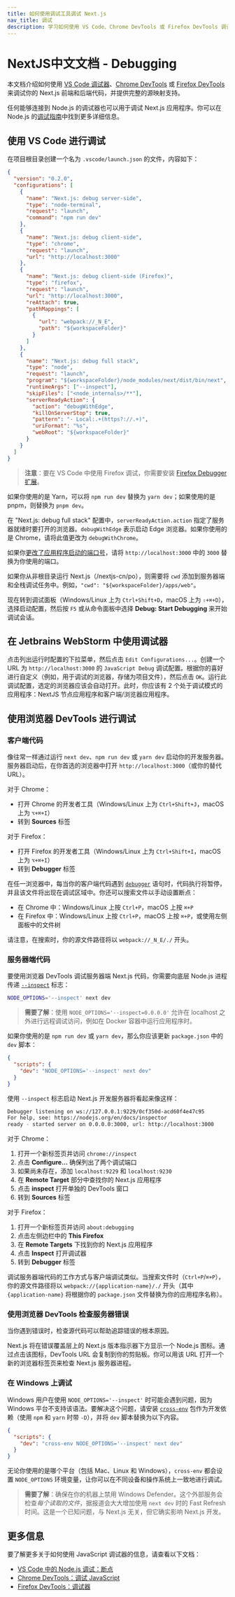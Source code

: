 ```yaml
---
title: 如何使用调试工具调试 Next.js
nav_title: 调试
description: 学习如何使用 VS Code、Chrome DevTools 或 Firefox DevTools 调试你的 Next.js 应用程序。
---
```


# NextJS中文文档 - Debugging

本文档介绍如何使用 [VS Code 调试器](https://code.visualstudio.com/docs/editor/debugging)、[Chrome DevTools](https://developers.google.com/web/tools/chrome-devtools) 或 [Firefox DevTools](https://firefox-source-docs.mozilla.org/devtools-user/) 来调试你的 Next.js 前端和后端代码，并提供完整的源映射支持。

任何能够连接到 Node.js 的调试器也可以用于调试 Next.js 应用程序。你可以在 Node.js 的[调试指南](https://nodejs.org/en/docs/guides/debugging-getting-started/)中找到更多详细信息。

## 使用 VS Code 进行调试

在项目根目录创建一个名为 `.vscode/launch.json` 的文件，内容如下：

```json
{
  "version": "0.2.0",
  "configurations": [
    {
      "name": "Next.js: debug server-side",
      "type": "node-terminal",
      "request": "launch",
      "command": "npm run dev"
    },
    {
      "name": "Next.js: debug client-side",
      "type": "chrome",
      "request": "launch",
      "url": "http://localhost:3000"
    },
    {
      "name": "Next.js: debug client-side (Firefox)",
      "type": "firefox",
      "request": "launch",
      "url": "http://localhost:3000",
      "reAttach": true,
      "pathMappings": [
        {
          "url": "webpack://_N_E",
          "path": "${workspaceFolder}"
        }
      ]
    },
    {
      "name": "Next.js: debug full stack",
      "type": "node",
      "request": "launch",
      "program": "${workspaceFolder}/node_modules/next/dist/bin/next",
      "runtimeArgs": ["--inspect"],
      "skipFiles": ["<node_internals>/**"],
      "serverReadyAction": {
        "action": "debugWithEdge",
        "killOnServerStop": true,
        "pattern": "- Local:.+(https?://.+)",
        "uriFormat": "%s",
        "webRoot": "${workspaceFolder}"
      }
    }
  ]
}
```

> **注意**：要在 VS Code 中使用 Firefox 调试，你需要安装 [Firefox Debugger 扩展](https://marketplace.visualstudio.com/items?itemName=firefox-devtools.vscode-firefox-debug)。

如果你使用的是 Yarn，可以将 `npm run dev` 替换为 `yarn dev`；如果使用的是 pnpm，则替换为 `pnpm dev`。

在 "Next.js: debug full stack" 配置中，`serverReadyAction.action` 指定了服务器就绪时要打开的浏览器。`debugWithEdge` 表示启动 Edge 浏览器。如果你使用的是 Chrome，请将此值更改为 `debugWithChrome`。

如果你[更改了应用程序启动的端口号](/nextjs-cn/pages/api-reference/cli/next#next-dev-options)，请将 `http://localhost:3000` 中的 `3000` 替换为你使用的端口。

如果你从非根目录运行 Next.js（/nextjs-cn/po），则需要将 `cwd` 添加到服务器端和全栈调试任务中。例如，`"cwd": "${workspaceFolder}/apps/web"`。

现在转到调试面板（Windows/Linux 上为 `Ctrl+Shift+D`，macOS 上为 `⇧+⌘+D`），选择启动配置，然后按 `F5` 或从命令面板中选择 **Debug: Start Debugging** 来开始调试会话。

## 在 Jetbrains WebStorm 中使用调试器

点击列出运行时配置的下拉菜单，然后点击 `Edit Configurations...`。创建一个 URL 为 `http://localhost:3000` 的 `JavaScript Debug` 调试配置。根据你的喜好进行自定义（例如，用于调试的浏览器，存储为项目文件），然后点击 `OK`。运行此调试配置，选定的浏览器应该会自动打开。此时，你应该有 2 个处于调试模式的应用程序：NextJS 节点应用程序和客户端/浏览器应用程序。

## 使用浏览器 DevTools 进行调试

### 客户端代码

像往常一样通过运行 `next dev`、`npm run dev` 或 `yarn dev` 启动你的开发服务器。服务器启动后，在你首选的浏览器中打开 `http://localhost:3000`（或你的替代 URL）。

对于 Chrome：

- 打开 Chrome 的开发者工具（Windows/Linux 上为 `Ctrl+Shift+J`，macOS 上为 `⌥+⌘+I`）
- 转到 **Sources** 标签

对于 Firefox：

- 打开 Firefox 的开发者工具（Windows/Linux 上为 `Ctrl+Shift+I`，macOS 上为 `⌥+⌘+I`）
- 转到 **Debugger** 标签

在任一浏览器中，每当你的客户端代码遇到 [`debugger`](https://developer.mozilla.org/docs/Web/JavaScript/Reference/Statements/debugger) 语句时，代码执行将暂停，并且该文件将出现在调试区域中。你还可以搜索文件以手动设置断点：

- 在 Chrome 中：Windows/Linux 上按 `Ctrl+P`，macOS 上按 `⌘+P`
- 在 Firefox 中：Windows/Linux 上按 `Ctrl+P`，macOS 上按 `⌘+P`，或使用左侧面板中的文件树

请注意，在搜索时，你的源文件路径将以 `webpack://_N_E/./` 开头。

### 服务器端代码

要使用浏览器 DevTools 调试服务器端 Next.js 代码，你需要向底层 Node.js 进程传递 [`--inspect`](https://nodejs.org/api/cli.html#cli_inspect_host_port) 标志：

```bash
NODE_OPTIONS='--inspect' next dev
```

> **需要了解**：使用 `NODE_OPTIONS='--inspect=0.0.0.0'` 允许在 localhost 之外进行远程调试访问，例如在 Docker 容器中运行应用程序时。

如果你使用的是 `npm run dev` 或 `yarn dev`，那么你应该更新 `package.json` 中的 `dev` 脚本：

```json
{
  "scripts": {
    "dev": "NODE_OPTIONS='--inspect' next dev"
  }
}
```

使用 `--inspect` 标志启动 Next.js 开发服务器将看起来像这样：

```bash
Debugger listening on ws://127.0.0.1:9229/0cf350d-acd60f4e47c95
For help, see: https://nodejs.org/en/docs/inspector
ready - started server on 0.0.0.0:3000, url: http://localhost:3000
```

对于 Chrome：

1. 打开一个新标签页并访问 `chrome://inspect`
2. 点击 **Configure...** 确保列出了两个调试端口
3. 如果尚未存在，添加 `localhost:9229` 和 `localhost:9230`
4. 在 **Remote Target** 部分中查找你的 Next.js 应用程序
5. 点击 **inspect** 打开单独的 DevTools 窗口
6. 转到 **Sources** 标签

对于 Firefox：

1. 打开一个新标签页并访问 `about:debugging`
2. 点击左侧边栏中的 **This Firefox**
3. 在 **Remote Targets** 下找到你的 Next.js 应用程序
4. 点击 **Inspect** 打开调试器
5. 转到 **Debugger** 标签

调试服务器端代码的工作方式与客户端调试类似。当搜索文件时（`Ctrl+P`/`⌘+P`），你的源文件路径将以 `webpack://{application-name}/./` 开头（其中 `{application-name}` 将根据你的 `package.json` 文件替换为你的应用程序名称）。

### 使用浏览器 DevTools 检查服务器错误

当你遇到错误时，检查源代码可以帮助追踪错误的根本原因。

Next.js 将在错误覆盖层上的 Next.js 版本指示器下方显示一个 Node.js 图标。通过点击该图标，DevTools URL 会复制到你的剪贴板。你可以用该 URL 打开一个新的浏览器标签页来检查 Next.js 服务器进程。

### 在 Windows 上调试

Windows 用户在使用 `NODE_OPTIONS='--inspect'` 时可能会遇到问题，因为 Windows 平台不支持该语法。要解决这个问题，请安装 [`cross-env`](https://www.npmjs.com/package/cross-env) 包作为开发依赖（使用 `npm` 和 `yarn` 时带 `-D`），并将 `dev` 脚本替换为以下内容。

```json
{
  "scripts": {
    "dev": "cross-env NODE_OPTIONS='--inspect' next dev"
  }
}
```

无论你使用的是哪个平台（包括 Mac、Linux 和 Windows），`cross-env` 都会设置 `NODE_OPTIONS` 环境变量，让你可以在不同设备和操作系统上一致地进行调试。

> **需要了解**：确保在你的机器上禁用 Windows Defender。这个外部服务会检查*每个读取的文件*，据报道会大大增加使用 `next dev` 时的 Fast Refresh 时间。这是一个已知问题，与 Next.js 无关，但它确实影响 Next.js 开发。

## 更多信息

要了解更多关于如何使用 JavaScript 调试器的信息，请查看以下文档：

- [VS Code 中的 Node.js 调试：断点](https://code.visualstudio.com/docs/nodejs/nodejs-debugging#_breakpoints)
- [Chrome DevTools：调试 JavaScript](https://developers.google.com/web/tools/chrome-devtools/javascript)
- [Firefox DevTools：调试器](https://firefox-source-docs.mozilla.org/devtools-user/debugger/)
